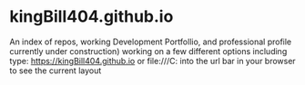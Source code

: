 # kingBill404.github.io
An index of repos, working Development Portfollio, and professional profile currently under construction)
working on a few different options including 
type: https://kingBill404.github.io
or file:///C: 
into the url bar in your browser to see the current layout
